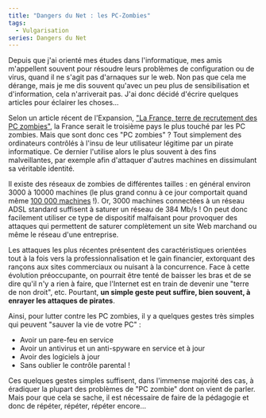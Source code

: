 ```yaml
---
title: "Dangers du Net : les PC-Zombies"
tags:
  - Vulgarisation
series: Dangers du Net
---
```


Depuis que j'ai orienté mes études dans l'informatique, mes amis m'appellent souvent pour résoudre leurs problèmes de configuration ou de virus, quand il ne s'agit pas d'arnaques sur le web. Non pas que cela me dérange, mais je me dis souvent qu'avec un peu plus de sensibilisation et d'information, cela n'arriverait pas. J'ai donc décidé d'écrire quelques articles pour éclairer les choses…

<!-- more -->

Selon un article récent de l'Expansion, ["La France, terre de recrutement des PC zombies"](http://lexpansion.lexpress.fr/), la France serait le troisième pays le plus touché par les PC zombies. Mais que sont donc ces "PC zombies" ? Tout simplement des ordinateurs contrôlés à l'insu de leur utilisateur légitime par un pirate informatique. Ce dernier l'utilise alors le plus souvent à des fins malveillantes, par exemple afin d'attaquer d'autres machines en dissimulant sa véritable identité.

Il existe des réseaux de zombies de différentes tailles : en général environ 3000 à 10000 machines (le plus grand connu à ce jour comportait quand même [100 000 machines](http://www.newscientist.com/article/dn8145) !). Or, 3000 machines connectées à un réseau ADSL standard suffisent à saturer un réseau de 384 Mb/s ! On peut donc facilement utiliser ce type de dispositif malfaisant pour provoquer des attaques qui permettent de saturer complètement un site Web marchand ou même le réseau d'une entreprise.

Les attaques les plus récentes présentent des caractéristiques orientées tout à la fois vers la professionnalisation et le gain financier, extorquant des rançons aux sites commerciaux ou nuisant à la concurrence. Face à cette évolution préoccupante, on pourrait être tenté de baisser les bras et de se dire qu'il n'y a rien à faire, que l'Internet est en train de devenir une "terre de non droit", etc. Pourtant, **un simple geste peut suffire, bien souvent, à enrayer les attaques de pirates**.

Ainsi, pour lutter contre les PC zombies, il y a quelques gestes très simples qui peuvent "sauver la vie de votre PC" :

*   Avoir un pare-feu en service
*   Avoir un antivirus et un anti-spyware en service et à jour
*   Avoir des logiciels à jour
*   Sans oublier le contrôle parental !

Ces quelques gestes simples suffisent, dans l'immense majorité des cas, à éradiquer la plupart des problèmes de "PC zombie" dont on vient de parler. Mais pour que cela se sache, il est nécessaire de faire de la pédagogie et donc de répéter, répéter, répéter encore…
